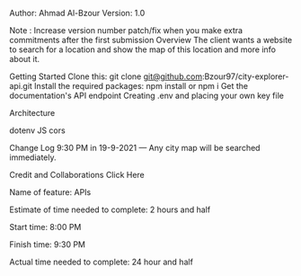 Author: Ahmad Al-Bzour
Version: 1.0

Note : Increase version number patch/fix when you make extra commitments after the first submission
Overview
The client wants a website to search for a location and show the map of this location and more info about it.

Getting Started
Clone this: git clone git@github.com:Bzour97/city-explorer-api.git
Install the required packages: npm install or npm i
Get the documentation's API endpoint
Creating .env and placing your own key file

Architecture


dotenv
JS
cors

Change Log
9:30 PM in 19-9-2021 — Any city map will be searched immediately.

Credit and Collaborations
Click Here

Name of feature: APIs

Estimate of time needed to complete: 2 hours and half

Start time: 8:00 PM

Finish time: 9:30 PM

Actual time needed to complete: 24 hour and half